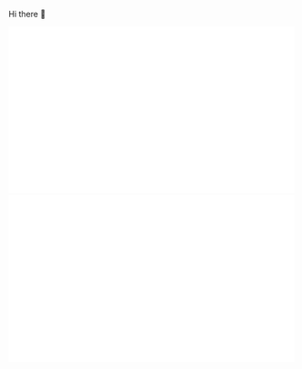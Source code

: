 Hi there 👋

![](https://github.com/BadAccuracyID/github-stats/blob/master/generated/overview.svg)
![](https://github.com/BadAccuracyID/github-stats/blob/master/generated/languages.svg)
